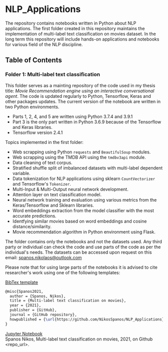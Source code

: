 # NLP_Applications
The repository contains notebooks written in Python about NLP applications. The first folder created in this repository maintains the implementation of multi-label text classification on movies dataset. In the long term this repository will include hands-on applications and notebooks for various field of the NLP discipline.

## Table of Contents
### **Folder 1: Multi-label text classification**<br>
This folder serves as a mainting repository of the code used in my thesis title: *Movie Recommendation engine using an interactive conversational agent*. The code is updated regularly to Python, Tensorflow, Keras and other packages updates. The current version of the notebook are written in two Python environments.
* Parts 1, 2, 4, and 5 are written using Python 3.7.4 and 3.9.1
* Part 3 is the only part written in Python 3.6.9 because of the Tensorflow and Keras libraries.
* Tensorflow version 2.4.1

Topics implemented in the first folder:
* Web scrapping using Python ```requests``` and ```BeautifulSoup``` modules.
* Web scrapping using the TMDB API using the ```tmdbv3api``` module.
* Data cleaning of text corpus.
* Stratified shuffle split of imbalanced datasets with multi-label dependent variable.
* Data tokenization for NLP applications using sklearn ```CountVectorizer``` and Tensorflow's ```Tokenizer```.
* Multi-Input & Multi-Output neural network development.
* Attention layer on text classification model.
* Neural network training and evaluation using various metrics from the Keras/Tensorflow and Sklearn libraries.
* Word embeddings extraction from the model classifier with the most accurate predictions.
* Identfying similar movies based on word embeddings and cosine distance/similarity.
* Movie recommendation algorithm in Python environment using Flask.

The folder contains only the notebooks and not the datasets used. Any third party or individual can check the code and use parts of the code as per the individual's needs. The datasets can be accessed upon request on this email: spanos.nikolaos@outlook.com

Please note that for using large parts of the notebooks it is advised to cite researcher's work using one of the following templates:

<ins>BibTex template</ins>
```latex
@misc{Spanos2021,
  author = {Spanos, Nikos},
  title = {Multi-label text classification on movies},
  year = {2021},
  publisher = {GitHub},
  journal = {GitHub repository},
  howpublished = {\url{https://github.com/NikosSpanos/NLP_Applications}},
}
````

<ins>Jupyter Notebook</ins><br>
Spanos Nikos, Multi-label text classification on movies, 2021, on Github <repo_url>.

